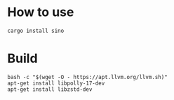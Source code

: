 # How to use
```
cargo install sino
```

# Build 
```
bash -c "$(wget -O - https://apt.llvm.org/llvm.sh)"
apt-get install libpolly-17-dev
apt-get install libzstd-dev
```